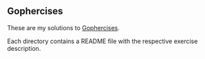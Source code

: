 ## Gophercises

These are my solutions to [Gophercises](gophercises.com).

Each directory contains a README file with the respective exercise description.
